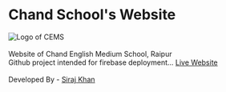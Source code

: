 # Chand School's Website
![Logo of CEMS](https://raw.githubusercontent.com/sirajkhan831/CEMS_Web/master/style/favicon1.ico)<br/><br />
Website of Chand English Medium School, Raipur<br />
Github project intended for firebase deployment...
[Live Website](https://cemsraipur.firebaseapp.com/)<br /><br />
Developed By - [Siraj Khan](https://github.com/sirajkhan831)
